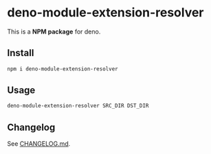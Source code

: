 # deno-module-extension-resolver

This is a **NPM package** for deno.

## Install

```bash
npm i deno-module-extension-resolver
```

## Usage

```bash
deno-module-extension-resolver SRC_DIR DST_DIR
```

## Changelog

See [CHANGELOG.md](CHANGELOG.md).
